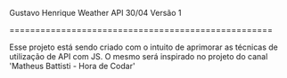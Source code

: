 Gustavo Henrique
Weather API
30/04
Versão 1

===================================================

Esse projeto está sendo criado com o intuito de aprimorar as técnicas de utilização de API com JS.
O mesmo será inspirado no projeto do canal 'Matheus Battisti - Hora de Codar'